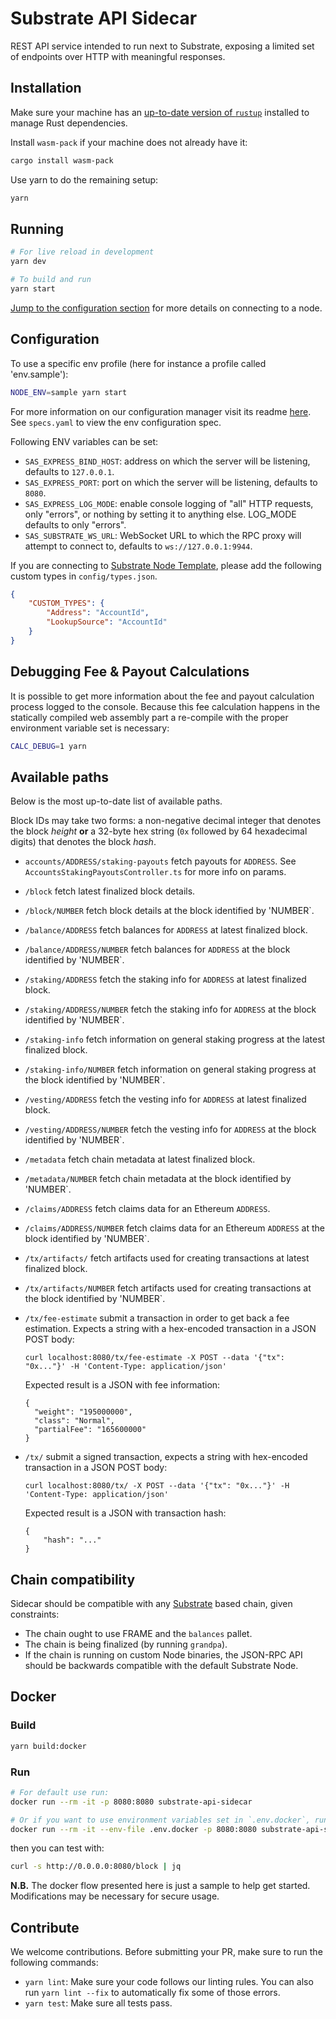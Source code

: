 # Substrate API Sidecar

REST API service intended to run next to Substrate, exposing a limited set of endpoints over HTTP
with meaningful responses.

## Installation

Make sure your machine has an
[up-to-date version of `rustup`](https://www.rust-lang.org/tools/install) installed to manage Rust
dependencies.

Install `wasm-pack` if your machine does not already have it:

```bash
cargo install wasm-pack
```

Use yarn to do the remaining setup:

```bash
yarn
```

## Running

```bash
# For live reload in development
yarn dev

# To build and run
yarn start
```

[Jump to the configuration section](#configuration) for more details on connecting to a node.

## Configuration

To use a specific env profile (here for instance a profile called 'env.sample'):

```bash
NODE_ENV=sample yarn start
```

For more information on our configuration manager visit its readme [here](https://gitlab.com/chevdor/confmgr/-/raw/master/README.adoc). See `specs.yaml` to view the env configuration spec.

Following ENV variables can be set:

-   `SAS_EXPRESS_BIND_HOST`: address on which the server will be listening, defaults to `127.0.0.1`.
-   `SAS_EXPRESS_PORT`: port on which the server will be listening, defaults to `8080`.
-   `SAS_EXPRESS_LOG_MODE`: enable console logging of "all" HTTP requests, only "errors", or nothing by
    setting it to anything else. LOG_MODE defaults to only "errors".
-   `SAS_SUBSTRATE_WS_URL`: WebSocket URL to which the RPC proxy will attempt to connect to, defaults to
    `ws://127.0.0.1:9944`.

If you are connecting to [Substrate Node Template](https://github.com/substrate-developer-hub/substrate-node-template), please add the following custom types in `config/types.json`.

```json
{
	"CUSTOM_TYPES": {
		"Address": "AccountId",
		"LookupSource": "AccountId"
	}
}
```

## Debugging Fee & Payout Calculations

It is possible to get more information about the fee and payout calculation process logged to
the console. Because this fee calculation happens in the statically compiled web assembly part
a re-compile with the proper environment variable set is necessary:

```bash
CALC_DEBUG=1 yarn
```

## Available paths

Below is the most up-to-date list of available paths.

Block IDs may take two forms: a non-negative decimal integer that denotes the block _height_ **or**
a 32-byte hex string (`0x` followed by 64 hexadecimal digits) that denotes the block _hash_.

-  `accounts/ADDRESS/staking-payouts` fetch payouts for `ADDRESS`. See `AccountsStakingPayoutsController.ts` for more info on params.

-   `/block` fetch latest finalized block details.

-   `/block/NUMBER` fetch block details at the block identified by 'NUMBER`.

-   `/balance/ADDRESS` fetch balances for `ADDRESS` at latest finalized block.

-   `/balance/ADDRESS/NUMBER` fetch balances for `ADDRESS` at the block identified by 'NUMBER`.

-   `/staking/ADDRESS` fetch the staking info for `ADDRESS` at latest finalized block.

-   `/staking/ADDRESS/NUMBER` fetch the staking info for `ADDRESS` at the block identified by 'NUMBER`.

-  `/staking-info` fetch information on general staking progress at the latest finalized block.

-  `/staking-info/NUMBER` fetch information on general staking progress at the block identified by 'NUMBER`.

-   `/vesting/ADDRESS` fetch the vesting info for `ADDRESS` at latest finalized block.

-   `/vesting/ADDRESS/NUMBER` fetch the vesting info for `ADDRESS` at the block identified by 'NUMBER`.

-   `/metadata` fetch chain metadata at latest finalized block.

-   `/metadata/NUMBER` fetch chain metadata at the block identified by 'NUMBER`.

-   `/claims/ADDRESS` fetch claims data for an Ethereum `ADDRESS`.

-   `/claims/ADDRESS/NUMBER` fetch claims data for an Ethereum `ADDRESS` at the block identified by 'NUMBER`.

-   `/tx/artifacts/` fetch artifacts used for creating transactions at latest finalized block.

-   `/tx/artifacts/NUMBER` fetch artifacts used for creating transactions at the block identified by 'NUMBER`.

-   `/tx/fee-estimate` submit a transaction in order to get back a fee estimation. Expects a string
    with a hex-encoded transaction in a JSON POST body:

    ```
    curl localhost:8080/tx/fee-estimate -X POST --data '{"tx": "0x..."}' -H 'Content-Type: application/json'
    ```

    Expected result is a JSON with fee information:

    ```
    {
      "weight": "195000000",
      "class": "Normal",
      "partialFee": "165600000"
    }
    ```

-   `/tx/` submit a signed transaction, expects a string with hex-encoded transaction in a JSON POST
    body:
    ```
    curl localhost:8080/tx/ -X POST --data '{"tx": "0x..."}' -H 'Content-Type: application/json'
    ```
    Expected result is a JSON with transaction hash:
    ```
    {
        "hash": "..."
    }
    ```

## Chain compatibility

Sidecar should be compatible with any [Substrate](https://substrate.dev/) based chain, given
constraints:

-   The chain ought to use FRAME and the `balances` pallet.
-   The chain is being finalized (by running `grandpa`).
-   If the chain is running on custom Node binaries, the JSON-RPC API should be backwards compatible
    with the default Substrate Node.

## Docker

### Build

```bash
yarn build:docker
```

### Run

```bash
# For default use run:
docker run --rm -it -p 8080:8080 substrate-api-sidecar

# Or if you want to use environment variables set in `.env.docker`, run:
docker run --rm -it --env-file .env.docker -p 8080:8080 substrate-api-sidecar
```

then you can test with:

```bash
curl -s http://0.0.0.0:8080/block | jq
```

**N.B.** The docker flow presented here is just a sample to help get started. Modifications may be necessary for secure usage.

## Contribute

We welcome contributions. Before submitting your PR, make sure to run the following commands:

-   `yarn lint`: Make sure your code follows our linting rules. You can also run `yarn lint --fix` to
    automatically fix some of those errors.
-   `yarn test`: Make sure all tests pass.
